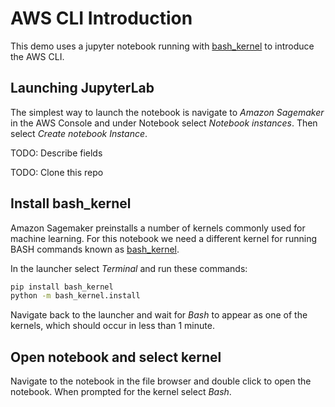 # AWS CLI Introduction

This demo uses a jupyter notebook running with [bash_kernel](https://pypi.org/project/bash_kernel/) to introduce the AWS CLI.

## Launching JupyterLab

The simplest way to launch the notebook is navigate to _Amazon Sagemaker_ in the AWS Console and under Notebook select _Notebook instances_. Then select _Create notebook Instance_.

TODO: Describe fields

TODO: Clone this repo

## Install bash_kernel

Amazon Sagemaker preinstalls a number of kernels commonly used for machine learning. For this notebook we need a different kernel for running BASH commands known as [bash_kernel](https://pypi.org/project/bash_kernel/).

In the launcher select _Terminal_ and run these commands:

```bash
pip install bash_kernel
python -m bash_kernel.install
```

Navigate back to the launcher and wait for _Bash_ to appear as one of the kernels, which should occur in less than 1 minute.

## Open notebook and select kernel

Navigate to the notebook in the file browser and double click to open the notebook. When prompted for the kernel select _Bash_.
